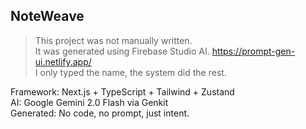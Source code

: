 ## NoteWeave

> This project was not manually written.  
> It was generated using Firebase Studio AI.
> https://prompt-gen-ui.netlify.app/  
> I only typed the name, the system did the rest.

Framework: Next.js + TypeScript + Tailwind + Zustand  
AI: Google Gemini 2.0 Flash via Genkit  
Generated: No code, no prompt, just intent.
